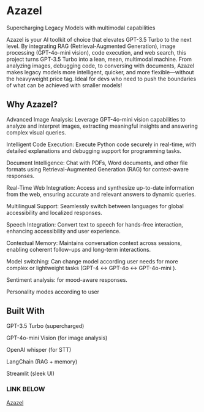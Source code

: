 # Azazel  

Supercharging Legacy Models with multimodal capabilities

Azazel is your AI toolkit of choice that elevates GPT-3.5 Turbo to the next level. By integrating RAG (Retrieval-Augmented Generation), image processing (GPT-4o-mini vision), code execution, and web search, this project turns GPT-3.5 Turbo into a lean, mean, multimodal machine. From analyzing images, debugging code, to conversing with documents, Azazel makes legacy
models more intelligent, quicker, and more flexible—without the heavyweight price tag. Ideal for devs who need to push the boundaries of what can be achieved with smaller models!

## Why Azazel?

Advanced Image Analysis: Leverage GPT-4o-mini vision capabilities to analyze and interpret images, extracting meaningful insights and answering complex visual queries.

Intelligent Code Execution: Execute Python code securely in real-time, with detailed explanations and debugging support for programming tasks.

Document Intelligence: Chat with PDFs, Word documents, and other file formats using Retrieval-Augmented Generation (RAG) for context-aware responses.

Real-Time Web Integration: Access and synthesize up-to-date information from the web, ensuring accurate and relevant answers to dynamic queries.

Multilingual Support: Seamlessly switch between languages for global accessibility and localized responses.

Speech Integration: Convert text to speech for hands-free interaction, enhancing accessibility and user experience.

Contextual Memory: Maintains conversation context across sessions, enabling coherent follow-ups and long-term interactions.

Model switching: Can change model according user needs for more complex or lightweight tasks (GPT-4 ↔ GPT-4o ↔ GPT-4o-mini ).

Sentiment analysis: for mood-aware responses.

Personality modes according to user

## Built With

GPT-3.5 Turbo (supercharged)

GPT-4o-mini Vision (for image analysis)

OpenAI whisper (for STT)

LangChain (RAG + memory)

Streamlit (sleek UI)

### LINK BELOW

[Azazel](https://azazel.streamlit.app/)







